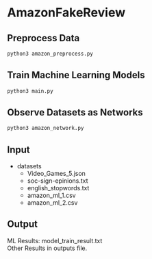 # AmazonFakeReview


## Preprocess Data

```bash
python3 amazon_preprocess.py
```

## Train Machine Learning Models

```bash
python3 main.py
```

## Observe Datasets as Networks
```bash
python3 amazon_network.py
```

## Input
- datasets
    - Video_Games_5.json
    - soc-sign-epinions.txt
    - english_stopwords.txt
    - amazon_ml_1.csv
    - amazon_ml_2.csv

## Output
ML Results: model_train_result.txt \
Other Results in outputs file.

